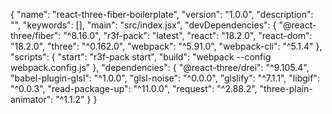 {
  "name": "react-three-fiber-boilerplate",
  "version": "1.0.0",
  "description": "",
  "keywords": [],
  "main": "src/index.jsx",
  "devDependencies": {
    "@react-three/fiber": "^8.16.0",
    "r3f-pack": "latest",
    "react": "18.2.0",
    "react-dom": "18.2.0",
    "three": "^0.162.0",
    "webpack": "^5.91.0",
    "webpack-cli": "^5.1.4"
  },
  "scripts": {
    "start": "r3f-pack start",
    "build": "webpack --config webpack.config.js"
  },
  "dependencies": {
    "@react-three/drei": "^9.105.4",
    "babel-plugin-glsl": "^1.0.0",
    "glsl-noise": "^0.0.0",
    "glslify": "^7.1.1",
    "libgif": "^0.0.3",
    "read-package-up": "^11.0.0",
    "request": "^2.88.2",
    "three-plain-animator": "^1.1.2"
  }
}
